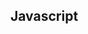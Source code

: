 ## Javascript

<div id = "text"></div>

<script>
document.getElementById("text").innerHTML = "Text added by JavaScript code";
</script>

